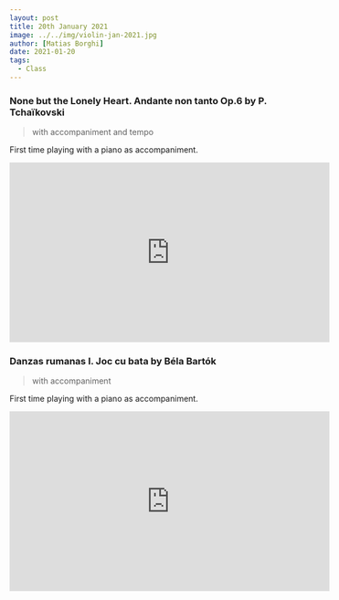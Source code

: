 ```yaml
---
layout: post
title: 20th January 2021
image: ../../img/violin-jan-2021.jpg
author: [Matias Borghi]
date: 2021-01-20
tags:
  - Class
---
```


### None but the Lonely Heart. Andante non tanto Op.6 by P. Tchaïkovski

> with accompaniment and tempo

First time playing with a piano as accompaniment.

<iframe width="560" height="315" src="https://www.youtube.com/embed/lWKnFH-h2cA" frameborder="0" allow="accelerometer; autoplay; clipboard-write; encrypted-media; gyroscope; picture-in-picture" allowfullscreen></iframe>

### Danzas rumanas I. Joc cu bata by Béla Bartók 

> with accompaniment

First time playing with a piano as accompaniment.

<iframe width="560" height="315" src="https://www.youtube.com/embed/NW8TWbx_wp4" frameborder="0" allow="accelerometer; autoplay; clipboard-write; encrypted-media; gyroscope; picture-in-picture" allowfullscreen></iframe>